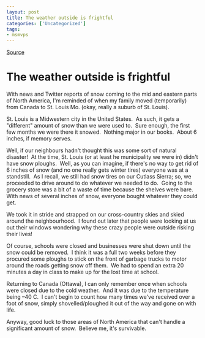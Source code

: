 ```yaml
---
layout: post
title: The weather outside is frightful
categories: ['Uncategorized']
tags:
- msmvps
---
```

[Source](http://blogs.msmvps.com/peterritchie/2010/02/10/the-weather-outside-is-frightful/ "Permalink to The weather outside is frightful")

# The weather outside is frightful

With news and Twitter reports of snow coming to the mid and eastern parts of North America, I'm reminded of when my family moved (temporarily) from Canada to St. Louis Mo. (okay, really a suburb of St. Louis).

St. Louis is a Midwestern city in the United States.  As such, it gets a "different" amount of snow than we were used to.  Sure enough, the first few months we were there it snowed.  Nothing major in our books.  About 6 inches, if memory serves.

Well, if our neighbours hadn't thought this was some sort of natural disaster!  At the time, St. Louis (or at least he municipality we were in) didn't have snow ploughs.  Well, as you can imagine, if there's no way to get rid of 6 inches of snow (and no one really gets winter tires) everyone was at a standstill.  As I recall, we still had snow tires on our Cutlass Sierra; so, we proceeded to drive around to do whatever we needed to do.  Going to the grocery store was a bit of a waste of time because the shelves were bare.  With news of several inches of snow, everyone bought whatever they could get.

We took it in stride and strapped on our cross-country skies and skied around the neighbourhood.  I found out later that people were looking at us out their windows wondering why these crazy people were outside risking their lives!

Of course, schools were closed and businesses were shut down until the snow could be removed.  I think it was a full two weeks before they procured some ploughs to stick on the front of garbage trucks to motor around the roads getting snow off them.  We had to spend an extra 20 minutes a day in class to make up for the lost time at school.

Returning to Canada (Ottawa), I can only remember once when schools were closed due to the cold weather.  And it was due to the temperature being –40 C.  I can't begin to count how many times we've received over a foot of snow, simply shovelled/ploughed it out of the way and gone on with life.

Anyway, good luck to those areas of North America that can't handle a significant amount of snow.  Believe me, it's survivable.

